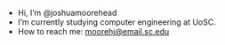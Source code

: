 - Hi, I’m @joshuamoorehead
- I’m currently studying computer engineering at UoSC.
- How to reach me: moorehj@email.sc.edu

<!---
joshuamoorehead/joshuamoorehead is a ✨ special ✨ repository because its `README.md` (this file) appears on your GitHub profile.
You can click the Preview link to take a look at your changes.
--->
